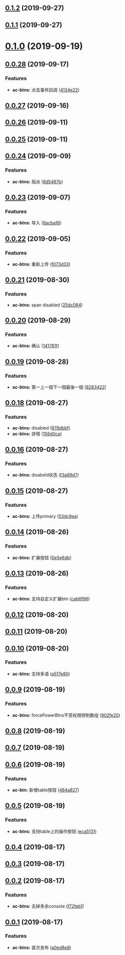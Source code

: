 <a name="0.1.2"></a>
## [0.1.2](https://github.com/tinper-bee/ac-btns/compare/v0.1.1...v0.1.2) (2019-09-27)



<a name="0.1.1"></a>
## [0.1.1](https://github.com/tinper-bee/ac-btns/compare/v0.1.0...v0.1.1) (2019-09-27)



<a name="0.1.0"></a>
# [0.1.0](https://github.com/tinper-bee/ac-btns/compare/v0.0.28...v0.1.0) (2019-09-19)



<a name="0.0.28"></a>
## [0.0.28](https://github.com/tinper-bee/ac-btns/compare/v0.0.27...v0.0.28) (2019-09-17)


### Features

* **ac-btns:** 点击事件回调 ([4134e22](https://github.com/tinper-bee/ac-btns/commit/4134e22))



<a name="0.0.27"></a>
## [0.0.27](https://github.com/tinper-bee/ac-btns/compare/v0.0.26...v0.0.27) (2019-09-16)



<a name="0.0.26"></a>
## [0.0.26](https://github.com/tinper-bee/ac-btns/compare/v0.0.25...v0.0.26) (2019-09-11)



<a name="0.0.25"></a>
## [0.0.25](https://github.com/tinper-bee/ac-btns/compare/v0.0.24...v0.0.25) (2019-09-11)



<a name="0.0.24"></a>
## [0.0.24](https://github.com/tinper-bee/ac-btns/compare/v0.0.23...v0.0.24) (2019-09-09)


### Features

* **ac-btns:** 指派 ([8d5487b](https://github.com/tinper-bee/ac-btns/commit/8d5487b))



<a name="0.0.23"></a>
## [0.0.23](https://github.com/tinper-bee/ac-btns/compare/v0.0.22...v0.0.23) (2019-09-07)


### Features

* **ac-btns:** 导入 ([8acba16](https://github.com/tinper-bee/ac-btns/commit/8acba16))



<a name="0.0.22"></a>
## [0.0.22](https://github.com/tinper-bee/ac-btns/compare/v0.0.21...v0.0.22) (2019-09-05)


### Features

* **ac-btns:** 重新上传 ([f073d33](https://github.com/tinper-bee/ac-btns/commit/f073d33))



<a name="0.0.21"></a>
## [0.0.21](https://github.com/tinper-bee/ac-btns/compare/v0.0.20...v0.0.21) (2019-08-30)


### Features

* **ac-btns:** span disabled ([25dc084](https://github.com/tinper-bee/ac-btns/commit/25dc084))



<a name="0.0.20"></a>
## [0.0.20](https://github.com/tinper-bee/ac-btns/compare/v0.0.19...v0.0.20) (2019-08-29)


### Features

* **ac-btns:** 确认 ([141781f](https://github.com/tinper-bee/ac-btns/commit/141781f))



<a name="0.0.19"></a>
## [0.0.19](https://github.com/tinper-bee/ac-btns/compare/v0.0.18...v0.0.19) (2019-08-28)


### Features

* **ac-btns:** 第一上一個下一個最後一個 ([8283422](https://github.com/tinper-bee/ac-btns/commit/8283422))



<a name="0.0.18"></a>
## [0.0.18](https://github.com/tinper-bee/ac-btns/compare/v0.0.16...v0.0.18) (2019-08-27)


### Features

* **ac-btns:** disabled ([978dbbf](https://github.com/tinper-bee/ac-btns/commit/978dbbf))
* **ac-btns:** 詳情 ([156d0ca](https://github.com/tinper-bee/ac-btns/commit/156d0ca))



<a name="0.0.16"></a>
## [0.0.16](https://github.com/tinper-bee/ac-btns/compare/v0.0.15...v0.0.16) (2019-08-27)


### Features

* **ac-btns:** disabeld状态 ([f3a99d7](https://github.com/tinper-bee/ac-btns/commit/f3a99d7))



<a name="0.0.15"></a>
## [0.0.15](https://github.com/tinper-bee/ac-btns/compare/v0.0.14...v0.0.15) (2019-08-27)


### Features

* **ac-btns:** 上传primary ([53dc9ea](https://github.com/tinper-bee/ac-btns/commit/53dc9ea))



<a name="0.0.14"></a>
## [0.0.14](https://github.com/tinper-bee/ac-btns/compare/v0.0.13...v0.0.14) (2019-08-26)


### Features

* **ac-btns:** 扩展按钮 ([0e5e6db](https://github.com/tinper-bee/ac-btns/commit/0e5e6db))



<a name="0.0.13"></a>
## [0.0.13](https://github.com/tinper-bee/ac-btns/compare/v0.0.12...v0.0.13) (2019-08-26)


### Features

* **ac-btns:** 支持自定义扩展btn ([cab6f96](https://github.com/tinper-bee/ac-btns/commit/cab6f96))



<a name="0.0.12"></a>
## [0.0.12](https://github.com/tinper-bee/ac-btns/compare/v0.0.11...v0.0.12) (2019-08-20)



<a name="0.0.11"></a>
## [0.0.11](https://github.com/tinper-bee/ac-btns/compare/v0.0.10...v0.0.11) (2019-08-20)



<a name="0.0.10"></a>
## [0.0.10](https://github.com/tinper-bee/ac-btns/compare/v0.0.9...v0.0.10) (2019-08-20)


### Features

* **ac-btns:** 支持多语 ([a517e80](https://github.com/tinper-bee/ac-btns/commit/a517e80))



<a name="0.0.9"></a>
## [0.0.9](https://github.com/tinper-bee/ac-btns/compare/v0.0.8...v0.0.9) (2019-08-19)


### Features

* **ac-btns:** forcePowerBtns不受权限控制数组 ([902fe20](https://github.com/tinper-bee/ac-btns/commit/902fe20))



<a name="0.0.8"></a>
## [0.0.8](https://github.com/tinper-bee/ac-btns/compare/v0.0.7...v0.0.8) (2019-08-19)



<a name="0.0.7"></a>
## [0.0.7](https://github.com/tinper-bee/ac-btns/compare/v0.0.6...v0.0.7) (2019-08-19)



<a name="0.0.6"></a>
## [0.0.6](https://github.com/tinper-bee/ac-btns/compare/v0.0.5...v0.0.6) (2019-08-19)


### Features

* **ac-btn:** 新增table按钮 ([484a827](https://github.com/tinper-bee/ac-btns/commit/484a827))



<a name="0.0.5"></a>
## [0.0.5](https://github.com/tinper-bee/ac-btns/compare/v0.0.4...v0.0.5) (2019-08-19)


### Features

* **ac-btns:** 支持table上的操作按钮 ([eca5131](https://github.com/tinper-bee/ac-btns/commit/eca5131))



<a name="0.0.4"></a>
## [0.0.4](https://github.com/tinper-bee/ac-btns/compare/v0.0.3...v0.0.4) (2019-08-17)



<a name="0.0.3"></a>
## [0.0.3](https://github.com/tinper-bee/ac-btns/compare/v0.0.2...v0.0.3) (2019-08-17)



<a name="0.0.2"></a>
## [0.0.2](https://github.com/tinper-bee/ac-btns/compare/v0.0.1...v0.0.2) (2019-08-17)


### Features

* **ac-btns:** 去掉多余console ([f72feb1](https://github.com/tinper-bee/ac-btns/commit/f72feb1))



<a name="0.0.1"></a>
## [0.0.1](https://github.com/tinper-bee/ac-btns/compare/a0ed8e8...v0.0.1) (2019-08-17)


### Features

* **ac-btns:** 首次发布 ([a0ed8e8](https://github.com/tinper-bee/ac-btns/commit/a0ed8e8))



